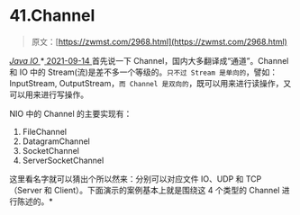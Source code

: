 <!--yml
category: 未分类
date: 0001-01-01 00:00:00
-->

# 41.Channel

> 原文：[https://zwmst.com/2968.html](https://zwmst.com/2968.html)

   [ *Java IO* ](https://zwmst.com/java-io)*[ <time datetime="2021-09-14T22:45:35+08:00"> 2021-09-14 </time> ](https://zwmst.com/2968.html)  首先说一下 Channel，国内大多翻译成“通道”。Channel 和 IO 中的 Stream(流)是差不多一个等级的。`只不过 Stream 是单向的`，譬如：InputStream, OutputStream，`而 Channel 是双向的`，既可以用来进行读操作，又可以用来进行写操作。

NIO 中的 Channel 的主要实现有：

1.  FileChannel
2.  DatagramChannel
3.  SocketChannel
4.  ServerSocketChannel

这里看名字就可以猜出个所以然来：分别可以对应文件 IO、UDP 和 TCP（Server 和 Client）。下面演示的案例基本上就是围绕这 4 个类型的 Channel 进行陈述的。*
